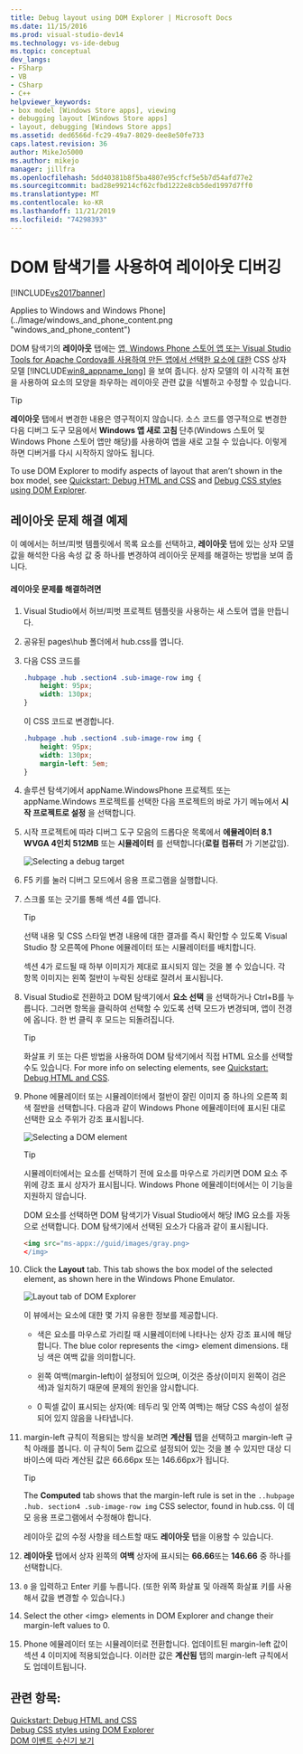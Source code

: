 ```yaml
---
title: Debug layout using DOM Explorer | Microsoft Docs
ms.date: 11/15/2016
ms.prod: visual-studio-dev14
ms.technology: vs-ide-debug
ms.topic: conceptual
dev_langs:
- FSharp
- VB
- CSharp
- C++
helpviewer_keywords:
- box model [Windows Store apps], viewing
- debugging layout [Windows Store apps]
- layout, debugging [Windows Store apps]
ms.assetid: ded6566d-fc29-49a7-8029-dee8e50fe733
caps.latest.revision: 36
author: MikeJo5000
ms.author: mikejo
manager: jillfra
ms.openlocfilehash: 5dd40381b8f5ba4807e95cfcf5e5b7d54afd77e2
ms.sourcegitcommit: bad28e99214cf62cfbd1222e8cb5ded1997d7ff0
ms.translationtype: MT
ms.contentlocale: ko-KR
ms.lasthandoff: 11/21/2019
ms.locfileid: "74298393"
---
```

# <a name="debug-layout-using-dom-explorer"></a>DOM 탐색기를 사용하여 레이아웃 디버깅
[!INCLUDE[vs2017banner](../includes/vs2017banner.md)]

Applies to Windows and Windows Phone](../Image/windows_and_phone_content.png "windows_and_phone_content")  
  
 DOM 탐색기의 **레이아웃** 탭에는 [앱, Windows Phone 스토어 앱 또는 Visual Studio Tools for Apache Cordova를 사용하여 만든 앱에서 선택한 요소에 대한](https://go.microsoft.com/fwlink/?LinkID=238778) CSS 상자 모델 [!INCLUDE[win8_appname_long](../includes/win8-appname-long-md.md)] 을 보여 줍니다. 상자 모델의 이 시각적 표현을 사용하여 요소의 모양을 좌우하는 레이아웃 관련 값을 식별하고 수정할 수 있습니다.  
  
> [!TIP]
> **레이아웃** 탭에서 변경한 내용은 영구적이지 않습니다. 소스 코드를 영구적으로 변경한 다음 디버그 도구 모음에서 **Windows 앱 새로 고침** 단추(Windows 스토어 및 Windows Phone 스토어 앱만 해당)를 사용하여 앱을 새로 고칠 수 있습니다. 이렇게 하면 디버거를 다시 시작하지 않아도 됩니다.  
  
 To use DOM Explorer to modify aspects of layout that aren’t shown in the box model, see [Quickstart: Debug HTML and CSS](../debugger/quickstart-debug-html-and-css.md) and [Debug CSS styles using DOM Explorer](../debugger/debug-css-styles-using-dom-explorer.md).  
  
## <a name="example-of-fixing-a-layout-issue"></a>레이아웃 문제 해결 예제  
 이 예에서는 허브/피벗 템플릿에서 목록 요소를 선택하고, **레이아웃** 탭에 있는 상자 모델 값을 해석한 다음 속성 값 중 하나를 변경하여 레이아웃 문제를 해결하는 방법을 보여 줍니다.  
  
#### <a name="to-fix-the-layout-issue"></a>레이아웃 문제를 해결하려면  
  
1. Visual Studio에서 허브/피벗 프로젝트 템플릿을 사용하는 새 스토어 앱을 만듭니다.  
  
2. 공유된 pages\hub 폴더에서 hub.css를 엽니다.  
  
3. 다음 CSS 코드를  
  
    ```css  
    .hubpage .hub .section4 .sub-image-row img {  
        height: 95px;  
        width: 130px;  
    }  
    ```  
  
     이 CSS 코드로 변경합니다.  
  
    ```css  
    .hubpage .hub .section4 .sub-image-row img {  
        height: 95px;  
        width: 130px;  
        margin-left: 5em;  
    }  
    ```  
  
4. 솔루션 탐색기에서 appName.WindowsPhone 프로젝트 또는 appName.Windows 프로젝트를 선택한 다음 프로젝트의 바로 가기 메뉴에서 **시작 프로젝트로 설정** 을 선택합니다.  
  
5. 시작 프로젝트에 따라 디버그 도구 모음의 드롭다운 목록에서 **에뮬레이터 8.1 WVGA 4인치 512MB** 또는 **시뮬레이터** 를 선택합니다(**로컬 컴퓨터** 가 기본값임).  
  
     ![Selecting a debug target](../debugger/media/js-dom-debug-target-emu.png "JS_DOM_Debug_Target_Emu")  
  
6. F5 키를 눌러 디버그 모드에서 응용 프로그램을 실행합니다.  
  
7. 스크롤 또는 긋기를 통해 섹션 4를 엽니다.  
  
    > [!TIP]
    > 선택 내용 및 CSS 스타일 변경 내용에 대한 결과를 즉시 확인할 수 있도록 Visual Studio 창 오른쪽에 Phone 에뮬레이터 또는 시뮬레이터를 배치합니다.  
  
     섹션 4가 로드될 때 하부 이미지가 제대로 표시되지 않는 것을 볼 수 있습니다. 각 항목 이미지는 왼쪽 절반이 누락된 상태로 잘려서 표시됩니다.  
  
8. Visual Studio로 전환하고 DOM 탐색기에서 **요소 선택** 을 선택하거나 Ctrl+B를 누릅니다. 그러면 항목을 클릭하여 선택할 수 있도록 선택 모드가 변경되며, 앱이 전경에 옵니다. 한 번 클릭 후 모드는 되돌려집니다.  
  
    > [!TIP]
    > 화살표 키 또는 다른 방법을 사용하여 DOM 탐색기에서 직접 HTML 요소를 선택할 수도 있습니다. For more info on selecting elements, see [Quickstart: Debug HTML and CSS](../debugger/quickstart-debug-html-and-css.md).  
  
9. Phone 에뮬레이터 또는 시뮬레이터에서 절반이 잘린 이미지 중 하나의 오른쪽 회색 절반을 선택합니다. 다음과 같이 Windows Phone 에뮬레이터에 표시된 대로 선택한 요소 주위가 강조 표시됩니다.  
  
     ![Selecting a DOM element](../debugger/media/js-css-layout-select.png "JS_CSS_Layout_Select")  
  
    > [!TIP]
    > 시뮬레이터에서는 요소를 선택하기 전에 요소를 마우스로 가리키면 DOM 요소 주위에 강조 표시 상자가 표시됩니다. Windows Phone 에뮬레이터에서는 이 기능을 지원하지 않습니다.  
  
     DOM 요소를 선택하면 DOM 탐색기가 Visual Studio에서 해당 IMG 요소를 자동으로 선택합니다. DOM 탐색기에서 선택된 요소가 다음과 같이 표시됩니다.  
  
    ```html  
    <img src="ms-appx://guid/images/gray.png>   
    </img>  
    ```  
  
10. Click the **Layout** tab. This tab shows the box model of the selected element, as shown here in the Windows Phone Emulator.  
  
     ![Layout tab of DOM Explorer](../debugger/media/js-css-layout.png "JS_CSS_Layout")  
  
     이 뷰에서는 요소에 대한 몇 가지 유용한 정보를 제공합니다.  
  
    - 색은 요소를 마우스로 가리킬 때 시뮬레이터에 나타나는 상자 강조 표시에 해당합니다. The blue color represents the \<img> element dimensions. 태닝 색은 여백 값을 의미합니다.  
  
    - 왼쪽 여백(margin-left)이 설정되어 있으며, 이것은 증상(이미지 왼쪽이 검은색)과 일치하기 때문에 문제의 원인을 암시합니다.  
  
    - 0 픽셀 값이 표시되는 상자(예: 테두리 및 안쪽 여백)는 해당 CSS 속성이 설정되어 있지 않음을 나타냅니다.  
  
11. margin-left 규칙이 적용되는 방식을 보려면 **계산됨** 탭을 선택하고 margin-left 규칙 아래를 봅니다. 이 규칙이 5em 값으로 설정되어 있는 것을 볼 수 있지만 대상 디바이스에 따라 계산된 값은 66.66px 또는 146.66px가 됩니다.  
  
    > [!TIP]
    > The **Computed** tab shows that the margin-left rule is set in the `..hubpage .hub. section4 .sub-image-row img` CSS selector, found in hub.css. 이 데모 응용 프로그램에서 수정해야 합니다.  
  
     레이아웃 값의 수정 사항을 테스트할 때도 **레이아웃** 탭을 이용할 수 있습니다.  
  
12. **레이아웃** 탭에서 상자 왼쪽의 **여백** 상자에 표시되는 **66.66**또는 **146.66** 중 하나를 선택합니다.  
  
13. `0` 을 입력하고 Enter 키를 누릅니다. (또한 위쪽 화살표 및 아래쪽 화살표 키를 사용해서 값을 변경할 수 있습니다.)  
  
14. Select the other \<img> elements in DOM Explorer and change their margin-left values to 0.  
  
15. Phone 에뮬레이터 또는 시뮬레이터로 전환합니다. 업데이트된 margin-left 값이 섹션 4 이미지에 적용되었습니다. 이러한 값은 **계산됨** 탭의 margin-left 규칙에서도 업데이트됩니다.  
  
## <a name="see-also"></a>관련 항목:  
 [Quickstart: Debug HTML and CSS](../debugger/quickstart-debug-html-and-css.md)   
 [Debug CSS styles using DOM Explorer](../debugger/debug-css-styles-using-dom-explorer.md)   
 [DOM 이벤트 수신기 보기](../debugger/view-dom-event-listeners.md)
